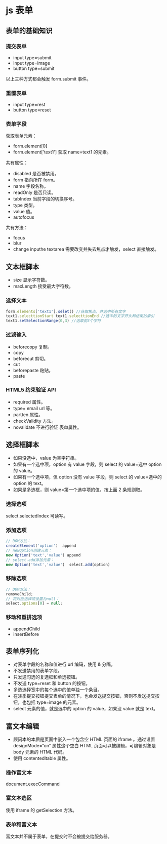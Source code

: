 # js 表单

## 表单的基础知识

### 提交表单

- input type=submit
- input type=image
- button type=submit

以上三种方式都会触发 form.submit 事件。

### 重置表单

- input type=rest
- button type=reset

### 表单字段

获取表单元素：

- form.element[0]
- form.element['text1'] 获取 name=text1 的元素。

共有属性：

- disabled 是否被禁用。
- form 指向所在 form。
- name 字段名称。
- readOnly 是否只读。
- tabIndex 当前字段的切换序号。
- type 类型。
- value 值。
- autofocus

共有方法：

- focus
- blur
- change inputhe textarea 需要改变并失去焦点才触发，select 直接触发。

## 文本框脚本

- size 显示字符数。
- maxLength 接受最大字符数。

### 选择文本

```js
form.elements['text1'].selet() //获取焦点，并选中所有文字
text1.selecttionStart text1.selecttionEnd //选中的文字开头和结束的索引
text1.setSelectionRange(0,3) //选取前3个字符
```

### 过滤输入

- beforecopy 复制。
- copy
- beforecut 剪切。
- cut
- beforepaste 粘贴。
- paste

### HTML5 约束验证 API

- required 属性。
- type= email url 等。
- partten 属性。
- checkValidity 方法。
- novalidate 不进行验证 表单属性。

## 选择框脚本

- 如果没选中，value 为空字符串。
- 如果有一个选中项，option 有 value 字段，则 select 的 value=选中 option 的 value。
- 如果有一个选中项，但 option 没有 value 字段，则 select 的 value=选中的 option 的 text。
- 如果是多选框，则 value=第一个选中项的值，按上面 2 条规则取。

### 选择选项

select.selectedIndex 可读写。

### 添加选项

```js
// DOM方法：
createElement('option')  append
// newOption创建元素：
new Option('text','value') append
// select.add添加元素：
new Option('text','value')  select.add(option)
```

### 移除选项

```js
// DOM方法：
removeChild;
// 将对应选择项设置为null：
select.options[0] = null;
```

### 移动和重排选项

- appendChild
- insertBefore

## 表单序列化

- 对表单字段的名称和值进行 url 编码，使用 & 分隔。
- 不发送禁用的表单字段。
- 只发送勾选的复选框和单选按钮。
- 不发送 type=reset 和 button 的按钮。
- 多选选择宽中的每个选中的值单独一个条目。
- 在淡季提交按钮提交表单的情况下，也会发送提交按钮，否则不发送提交按钮，也包括 type=image 的元素。
- select 元素的值，就是选中的 option 的 value，如果没 value 就是 text。

## 富文本编辑

- 顾问本的本质是页面中嵌入一个包含空 HTML 页面的 iframe 。通过设置 designMode=“on” 属性这个空白 HTML 页面可以被编辑，可编辑对象是 body 元素的 HTML 代码。
- 使用 contenteditable 属性。

### 操作富文本

document.execCommand

### 富文本选区

使用 iframe 的 getSelection 方法。

### 表单和富文本

富文本并不属于表单，在提交时不会被提交给服务器。
